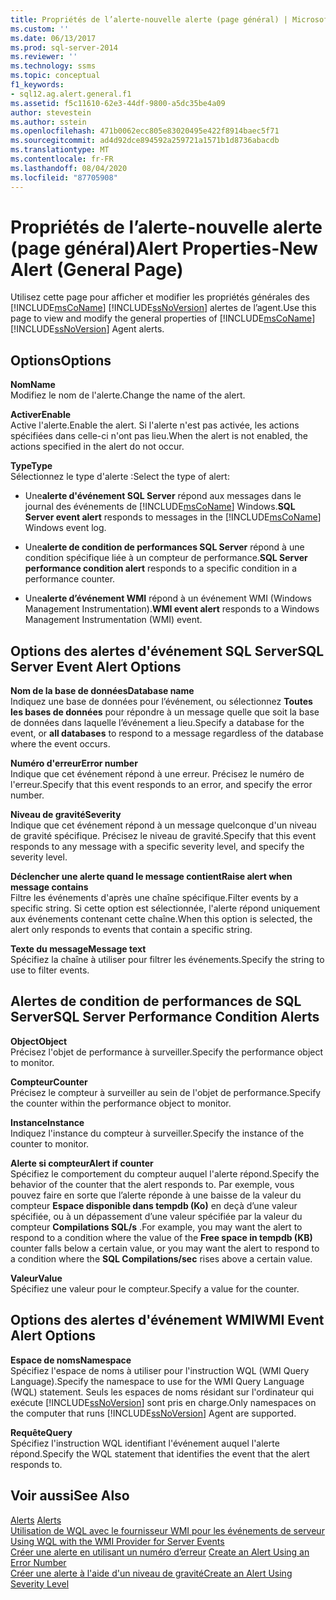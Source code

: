 ```yaml
---
title: Propriétés de l’alerte-nouvelle alerte (page général) | Microsoft Docs
ms.custom: ''
ms.date: 06/13/2017
ms.prod: sql-server-2014
ms.reviewer: ''
ms.technology: ssms
ms.topic: conceptual
f1_keywords:
- sql12.ag.alert.general.f1
ms.assetid: f5c11610-62e3-44df-9800-a5dc35be4a09
author: stevestein
ms.author: sstein
ms.openlocfilehash: 471b0062ecc805e83020495e422f8914baec5f71
ms.sourcegitcommit: ad4d92dce894592a259721a1571b1d8736abacdb
ms.translationtype: MT
ms.contentlocale: fr-FR
ms.lasthandoff: 08/04/2020
ms.locfileid: "87705908"
---
```

# <a name="alert-properties-new-alert-general-page"></a><span data-ttu-id="01603-102">Propriétés de l’alerte-nouvelle alerte (page général)</span><span class="sxs-lookup"><span data-stu-id="01603-102">Alert Properties-New Alert (General Page)</span></span>
  <span data-ttu-id="01603-103">Utilisez cette page pour afficher et modifier les propriétés générales des [!INCLUDE[msCoName](../../includes/msconame-md.md)] [!INCLUDE[ssNoVersion](../../includes/ssnoversion-md.md)] alertes de l’agent.</span><span class="sxs-lookup"><span data-stu-id="01603-103">Use this page to view and modify the general properties of [!INCLUDE[msCoName](../../includes/msconame-md.md)] [!INCLUDE[ssNoVersion](../../includes/ssnoversion-md.md)] Agent alerts.</span></span>  
  
## <a name="options"></a><span data-ttu-id="01603-104">Options</span><span class="sxs-lookup"><span data-stu-id="01603-104">Options</span></span>  
 <span data-ttu-id="01603-105">**Nom**</span><span class="sxs-lookup"><span data-stu-id="01603-105">**Name**</span></span>  
 <span data-ttu-id="01603-106">Modifiez le nom de l'alerte.</span><span class="sxs-lookup"><span data-stu-id="01603-106">Change the name of the alert.</span></span>  
  
 <span data-ttu-id="01603-107">**Activer**</span><span class="sxs-lookup"><span data-stu-id="01603-107">**Enable**</span></span>  
 <span data-ttu-id="01603-108">Active l'alerte.</span><span class="sxs-lookup"><span data-stu-id="01603-108">Enable the alert.</span></span> <span data-ttu-id="01603-109">Si l'alerte n'est pas activée, les actions spécifiées dans celle-ci n'ont pas lieu.</span><span class="sxs-lookup"><span data-stu-id="01603-109">When the alert is not enabled, the actions specified in the alert do not occur.</span></span>  
  
 <span data-ttu-id="01603-110">**Type**</span><span class="sxs-lookup"><span data-stu-id="01603-110">**Type**</span></span>  
 <span data-ttu-id="01603-111">Sélectionnez le type d'alerte :</span><span class="sxs-lookup"><span data-stu-id="01603-111">Select the type of alert:</span></span>  
  
-   <span data-ttu-id="01603-112">Une**alerte d'événement SQL Server** répond aux messages dans le journal des événements de [!INCLUDE[msCoName](../../includes/msconame-md.md)] Windows.</span><span class="sxs-lookup"><span data-stu-id="01603-112">**SQL Server event alert** responds to messages in the [!INCLUDE[msCoName](../../includes/msconame-md.md)] Windows event log.</span></span>  
  
-   <span data-ttu-id="01603-113">Une**alerte de condition de performances SQL Server** répond à une condition spécifique liée à un compteur de performance.</span><span class="sxs-lookup"><span data-stu-id="01603-113">**SQL Server performance condition alert** responds to a specific condition in a performance counter.</span></span>  
  
-   <span data-ttu-id="01603-114">Une**alerte d’événement WMI** répond à un événement WMI (Windows Management Instrumentation).</span><span class="sxs-lookup"><span data-stu-id="01603-114">**WMI event alert** responds to a Windows Management Instrumentation (WMI) event.</span></span>  
  
## <a name="sql-server-event-alert-options"></a><span data-ttu-id="01603-115">Options des alertes d'événement SQL Server</span><span class="sxs-lookup"><span data-stu-id="01603-115">SQL Server Event Alert Options</span></span>  
 <span data-ttu-id="01603-116">**Nom de la base de données**</span><span class="sxs-lookup"><span data-stu-id="01603-116">**Database name**</span></span>  
 <span data-ttu-id="01603-117">Indiquez une base de données pour l’événement, ou sélectionnez **Toutes les bases de données** pour répondre à un message quelle que soit la base de données dans laquelle l’événement a lieu.</span><span class="sxs-lookup"><span data-stu-id="01603-117">Specify a database for the event, or **all databases** to respond to a message regardless of the database where the event occurs.</span></span>  
  
 <span data-ttu-id="01603-118">**Numéro d'erreur**</span><span class="sxs-lookup"><span data-stu-id="01603-118">**Error number**</span></span>  
 <span data-ttu-id="01603-119">Indique que cet événement répond à une erreur. Précisez le numéro de l'erreur.</span><span class="sxs-lookup"><span data-stu-id="01603-119">Specify that this event responds to an error, and specify the error number.</span></span>  
  
 <span data-ttu-id="01603-120">**Niveau de gravité**</span><span class="sxs-lookup"><span data-stu-id="01603-120">**Severity**</span></span>  
 <span data-ttu-id="01603-121">Indique que cet événement répond à un message quelconque d'un niveau de gravité spécifique. Précisez le niveau de gravité.</span><span class="sxs-lookup"><span data-stu-id="01603-121">Specify that this event responds to any message with a specific severity level, and specify the severity level.</span></span>  
  
 <span data-ttu-id="01603-122">**Déclencher une alerte quand le message contient**</span><span class="sxs-lookup"><span data-stu-id="01603-122">**Raise alert when message contains**</span></span>  
 <span data-ttu-id="01603-123">Filtre les événements d'après une chaîne spécifique.</span><span class="sxs-lookup"><span data-stu-id="01603-123">Filter events by a specific string.</span></span> <span data-ttu-id="01603-124">Si cette option est sélectionnée, l'alerte répond uniquement aux événements contenant cette chaîne.</span><span class="sxs-lookup"><span data-stu-id="01603-124">When this option is selected, the alert only responds to events that contain a specific string.</span></span>  
  
 <span data-ttu-id="01603-125">**Texte du message**</span><span class="sxs-lookup"><span data-stu-id="01603-125">**Message text**</span></span>  
 <span data-ttu-id="01603-126">Spécifiez la chaîne à utiliser pour filtrer les événements.</span><span class="sxs-lookup"><span data-stu-id="01603-126">Specify the string to use to filter events.</span></span>  
  
## <a name="sql-server-performance-condition-alerts"></a><span data-ttu-id="01603-127">Alertes de condition de performances de SQL Server</span><span class="sxs-lookup"><span data-stu-id="01603-127">SQL Server Performance Condition Alerts</span></span>  
 <span data-ttu-id="01603-128">**Object**</span><span class="sxs-lookup"><span data-stu-id="01603-128">**Object**</span></span>  
 <span data-ttu-id="01603-129">Précisez l'objet de performance à surveiller.</span><span class="sxs-lookup"><span data-stu-id="01603-129">Specify the performance object to monitor.</span></span>  
  
 <span data-ttu-id="01603-130">**Compteur**</span><span class="sxs-lookup"><span data-stu-id="01603-130">**Counter**</span></span>  
 <span data-ttu-id="01603-131">Précisez le compteur à surveiller au sein de l'objet de performance.</span><span class="sxs-lookup"><span data-stu-id="01603-131">Specify the counter within the performance object to monitor.</span></span>  
  
 <span data-ttu-id="01603-132">**Instance**</span><span class="sxs-lookup"><span data-stu-id="01603-132">**Instance**</span></span>  
 <span data-ttu-id="01603-133">Indiquez l'instance du compteur à surveiller.</span><span class="sxs-lookup"><span data-stu-id="01603-133">Specify the instance of the counter to monitor.</span></span>  
  
 <span data-ttu-id="01603-134">**Alerte si compteur**</span><span class="sxs-lookup"><span data-stu-id="01603-134">**Alert if counter**</span></span>  
 <span data-ttu-id="01603-135">Spécifiez le comportement du compteur auquel l'alerte répond.</span><span class="sxs-lookup"><span data-stu-id="01603-135">Specify the behavior of the counter that the alert responds to.</span></span> <span data-ttu-id="01603-136">Par exemple, vous pouvez faire en sorte que l’alerte réponde à une baisse de la valeur du compteur **Espace disponible dans tempdb (Ko)** en deçà d’une valeur spécifiée, ou à un dépassement d’une valeur spécifiée par la valeur du compteur **Compilations SQL/s** .</span><span class="sxs-lookup"><span data-stu-id="01603-136">For example, you may want the alert to respond to a condition where the value of the **Free space in tempdb (KB)** counter falls below a certain value, or you may want the alert to respond to a condition where the **SQL Compilations/sec** rises above a certain value.</span></span>  
  
 <span data-ttu-id="01603-137">**Valeur**</span><span class="sxs-lookup"><span data-stu-id="01603-137">**Value**</span></span>  
 <span data-ttu-id="01603-138">Spécifiez une valeur pour le compteur.</span><span class="sxs-lookup"><span data-stu-id="01603-138">Specify a value for the counter.</span></span>  
  
## <a name="wmi-event-alert-options"></a><span data-ttu-id="01603-139">Options des alertes d'événement WMI</span><span class="sxs-lookup"><span data-stu-id="01603-139">WMI Event Alert Options</span></span>  
 <span data-ttu-id="01603-140">**Espace de noms**</span><span class="sxs-lookup"><span data-stu-id="01603-140">**Namespace**</span></span>  
 <span data-ttu-id="01603-141">Spécifiez l'espace de noms à utiliser pour l'instruction WQL (WMI Query Language).</span><span class="sxs-lookup"><span data-stu-id="01603-141">Specify the namespace to use for the WMI Query Language (WQL) statement.</span></span> <span data-ttu-id="01603-142">Seuls les espaces de noms résidant sur l'ordinateur qui exécute [!INCLUDE[ssNoVersion](../../includes/ssnoversion-md.md)] sont pris en charge.</span><span class="sxs-lookup"><span data-stu-id="01603-142">Only namespaces on the computer that runs [!INCLUDE[ssNoVersion](../../includes/ssnoversion-md.md)] Agent are supported.</span></span>  
  
 <span data-ttu-id="01603-143">**Requête**</span><span class="sxs-lookup"><span data-stu-id="01603-143">**Query**</span></span>  
 <span data-ttu-id="01603-144">Spécifiez l'instruction WQL identifiant l'événement auquel l'alerte répond.</span><span class="sxs-lookup"><span data-stu-id="01603-144">Specify the WQL statement that identifies the event that the alert responds to.</span></span>  
  
## <a name="see-also"></a><span data-ttu-id="01603-145">Voir aussi</span><span class="sxs-lookup"><span data-stu-id="01603-145">See Also</span></span>  
 <span data-ttu-id="01603-146">[Alerts](alerts.md) </span><span class="sxs-lookup"><span data-stu-id="01603-146">[Alerts](alerts.md) </span></span>  
 <span data-ttu-id="01603-147">[Utilisation de WQL avec le fournisseur WMI pour les événements de serveur](../../relational-databases/wmi-provider-server-events/using-wql-with-the-wmi-provider-for-server-events.md) </span><span class="sxs-lookup"><span data-stu-id="01603-147">[Using WQL with the WMI Provider for Server Events](../../relational-databases/wmi-provider-server-events/using-wql-with-the-wmi-provider-for-server-events.md) </span></span>  
 <span data-ttu-id="01603-148">[Créer une alerte en utilisant un numéro d’erreur](create-an-alert-using-an-error-number.md) </span><span class="sxs-lookup"><span data-stu-id="01603-148">[Create an Alert Using an Error Number](create-an-alert-using-an-error-number.md) </span></span>  
 [<span data-ttu-id="01603-149">Créer une alerte à l'aide d'un niveau de gravité</span><span class="sxs-lookup"><span data-stu-id="01603-149">Create an Alert Using Severity Level</span></span>](create-an-alert-using-severity-level.md)  
  
  
